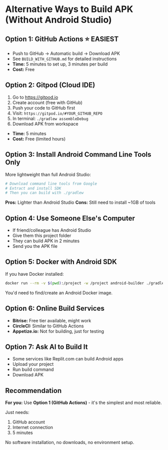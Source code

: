 # Alternative Ways to Build APK (Without Android Studio)

## Option 1: GitHub Actions ⭐ EASIEST
- Push to GitHub → Automatic build → Download APK
- See `BUILD_WITH_GITHUB.md` for detailed instructions
- **Time:** 5 minutes to set up, 3 minutes per build
- **Cost:** Free

## Option 2: Gitpod (Cloud IDE)
1. Go to https://gitpod.io
2. Create account (free with GitHub)
3. Push your code to GitHub first
4. Visit: `https://gitpod.io/#YOUR_GITHUB_REPO`
5. In terminal: `./gradlew assembleDebug`
6. Download APK from workspace
- **Time:** 5 minutes
- **Cost:** Free (limited hours)

## Option 3: Install Android Command Line Tools Only
More lightweight than full Android Studio:

```bash
# Download command line tools from Google
# Extract and install SDK
# Then you can build with ./gradlew
```

**Pros:** Lighter than Android Studio
**Cons:** Still need to install ~1GB of tools

## Option 4: Use Someone Else's Computer
- If friend/colleague has Android Studio
- Give them this project folder
- They can build APK in 2 minutes
- Send you the APK file

## Option 5: Docker with Android SDK
If you have Docker installed:

```bash
docker run --rm -v $(pwd):/project -w /project android-builder ./gradlew assembleDebug
```

You'd need to find/create an Android Docker image.

## Option 6: Online Build Services
- **Bitrise:** Free tier available, might work
- **CircleCI:** Similar to GitHub Actions
- **Appetize.io:** Not for building, just for testing

## Option 7: Ask AI to Build It
- Some services like Replit.com can build Android apps
- Upload your project
- Run build command
- Download APK

## Recommendation

**For you:** Use **Option 1 (GitHub Actions)** - it's the simplest and most reliable.

Just needs:
1. GitHub account
2. Internet connection
3. 5 minutes

No software installation, no downloads, no environment setup.

